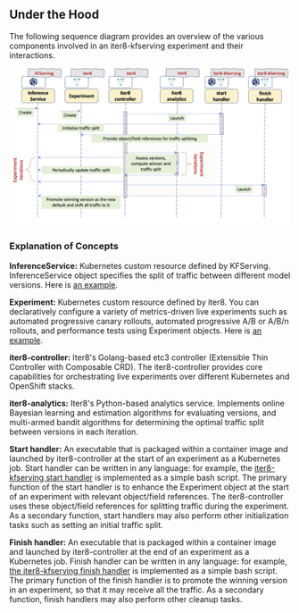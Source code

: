 ## Under the Hood

The following sequence diagram provides an overview of the various components involved in an iter8-kfserving experiment and their interactions.

![Under the hood](images/underthehood.png)

### Explanation of Concepts

**InferenceService:** Kubernetes custom resource defined by KFServing. InferenceService object specifies the split of traffic between different model versions. Here is [an example](https://github.com/iter8-tools/iter8-kfserving/blob/main/samples/common/sklearn-iris.yaml).

**Experiment:** Kubernetes custom resource defined by iter8. You can declaratively configure a variety of metrics-driven live experiments such as automated progressive canary rollouts, automated progressive A/B or A/B/n rollouts, and performance tests using Experiment objects. Here is [an example](https://github.com/iter8-tools/iter8-kfserving/blob/main/samples/experiments/example1.yaml).

**iter8-controller:** Iter8's Golang-based etc3 controller (Extensible Thin Controller with Composable CRD). The iter8-controller provides core capabilities for orchestrating live experiments over different Kubernetes and OpenShift stacks.

**iter8-analytics:** Iter8's Python-based analytics service. Implements online Bayesian learning and estimation algorithms for evaluating versions, and multi-armed bandit algorithms for determining the optimal traffic split between versions in each iteration.

**Start handler:** An executable that is packaged within a container image and launched by iter8-controller at the start of an experiment as a Kubernetes job. Start handler can be written in any language: for example, the [iter8-kfserving start handler](https://github.com/iter8-tools/iter8-kfserving/blob/main/handlers/start.sh) is implemented as a simple bash script.  The primary function of the start handler is to enhance the Experiment object at the start of an experiment with relevant object/field references. The iter8-controller uses these object/field references for splitting traffic during the experiment. As a secondary function, start handlers may also perform other initialization tasks such as setting an initial traffic split.

**Finish handler:** An executable that is packaged within a container image and launched by iter8-controller at the end of an experiment as a Kubernetes job. Finish handler can be written in any language: for example, [the iter8-kfserving finish handler](https://github.com/iter8-tools/iter8-kfserving/blob/main/handlers/finish.sh) is implemented as a simple bash script. The primary function of the finish handler is to promote the winning version in an experiment, so that it may receive all the traffic. As a secondary function, finish handlers may also perform other cleanup tasks.
